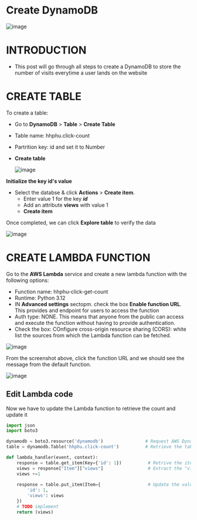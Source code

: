# Create DynamoDB

![image](https://github.com/hhphu/Cloud/assets/45286750/f88777a0-bb88-4adf-8c04-a3f42af41aa3)

# INTRODUCTION
- This post will go through all steps to create a DynamoDB to store the number of visits everytime a user lands on the website

# CREATE TABLE
To create a table:
- Go to **DynamoDB** > **Table** > **Create Table**
- Table name: hhphu.click-count
- Partrition key: id and set it to Number
- **Create table**
 
    ![image](https://github.com/hhphu/Cloud/assets/45286750/04f3f46b-2c1f-45b2-8533-9fbefb951c2f)

**Initialize the key id's value**
- Select the databse & click **Actions** > **Create item**.
    - Enter value 1 for the key **_id_**
    - Add an attribute **views** with value 1
    - **Create item**
 
Once completed, we can click **Explore table** to verify the data

![image](https://github.com/hhphu/Cloud/assets/45286750/36b64ec7-0f38-4565-bc45-2bd5e61cfc90)

# CREATE LAMBDA FUNCTION
Go to the **AWS Lambda** service and create a new lambda function with the following options:
- Function name: hhphu-click-get-count
- Runtime: Python 3.12
- IN **Advanced settings** sectopm. check the box **Enable function URL**. This provides and endpoint for users to access the function
- Auth type: NONE. This means that anyone from the public can access and execute the function without having to provide authentication.
- Check the box: COnfigure cross-origin resource sharing (CORS): white list the sources from which the Lambda function can be fetched.

![image](https://github.com/hhphu/Cloud/assets/45286750/6d4db573-d743-495e-939d-3faa0b01f53a)

From the screenshot above, click the function URL and we should see the message from the default function.

![image](https://github.com/hhphu/Cloud/assets/45286750/8b37da92-f9d9-4638-9ab7-c83d19b89719)

## Edit Lambda code
Now we have to update the Lambda function to retrieve the count and update it

```python
import json
import boto3

dynamodb = boto3.resource('dynamodb')                # Request AWS DynamoDB
table = dynamodb.Table('hhphu.click-count')          # Retrieve the table name hhphu.click-count

def lambda_handler(event, context):
    response = table.get_item(Key={'id': 1})          # Retrive the item whose id=1
    views = response["Item"]["views"]                 # Extract the "views" attribute from the response
    views +=1
    
    response = table.put_item(Item={                  # Update the value of "views" in the table
        'id': 1,
        'views': views 
    })
    # TODO implement
    return (views)

```


